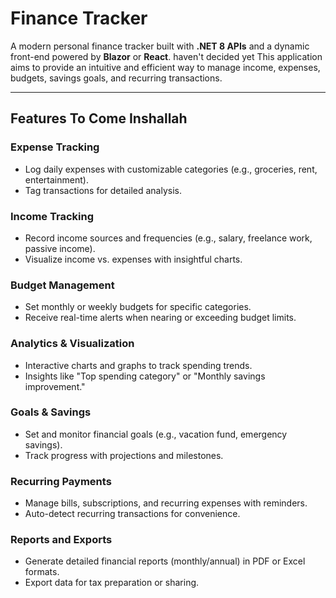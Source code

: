 # Finance Tracker

A modern personal finance tracker built with **.NET 8 APIs** and a dynamic front-end powered by **Blazor** or **React**. haven't decided yet  This application aims to provide an intuitive and efficient way to manage income, expenses, budgets, savings goals, and recurring transactions.

---

## Features To Come Inshallah 

### Expense Tracking
- Log daily expenses with customizable categories (e.g., groceries, rent, entertainment).
- Tag transactions for detailed analysis.
 
### Income Tracking
- Record income sources and frequencies (e.g., salary, freelance work, passive income).
- Visualize income vs. expenses with insightful charts.

### Budget Management
- Set monthly or weekly budgets for specific categories.
- Receive real-time alerts when nearing or exceeding budget limits.

### Analytics & Visualization
- Interactive charts and graphs to track spending trends.
- Insights like "Top spending category" or "Monthly savings improvement."

### Goals & Savings
- Set and monitor financial goals (e.g., vacation fund, emergency savings).
- Track progress with projections and milestones.

### Recurring Payments
- Manage bills, subscriptions, and recurring expenses with reminders.
- Auto-detect recurring transactions for convenience.

### Reports and Exports
- Generate detailed financial reports (monthly/annual) in PDF or Excel formats.
- Export data for tax preparation or sharing.



